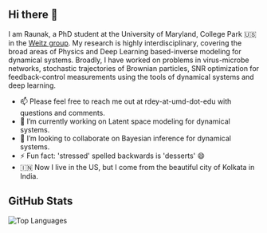 ## Hi there 👋

I am Raunak, a PhD student at the University of Maryland, College Park 🇺🇸 in the [Weitz group](https://weitzgroup.umd.edu). My research is highly interdisciplinary, covering the broad areas of Physics and Deep Learning based-inverse modeling for dynamical systems. Broadly, I have worked on problems in virus-microbe networks, stochastic trajectories of Brownian particles, SNR optimization for feedback-control measurements using the tools of dynamical systems and deep learning. 

- 📫 Please feel free to reach me out at rdey-at-umd-dot-edu with questions and comments. 
- 🔭 I’m currently working on Latent space modeling for dynamical systems.
- 👯 I’m looking to collaborate on Bayesian inference for dynamical systems.  
- ⚡ Fun fact: 'stressed' spelled backwards is 'desserts' 😄
- 🇮🇳 Now I live in the US, but I come from the beautiful city of Kolkata in India.

## GitHub Stats

<!--![Raunak's GitHub Stats](https://github-readme-stats.vercel.app/api?username=RaunakDey&show_icons=true&theme=chartreuse-dark)
![Profile visits since Aug 2024](https://komarev.com/ghpvc/?username=RaunakDey&color=blue)
-->

![Top Languages](https://github-readme-stats.vercel.app/api/top-langs/?username=RaunakDey&layout=compact&theme=chartreuse-dark)




<!--
**RaunakDey/RaunakDey** is a ✨ _special_ ✨ repository because its `README.md` (this file) appears on your GitHub profile.

Here are some ideas to get you started:

- 🔭 I’m currently working on ...
- 🌱 I’m currently learning ...
- 👯 I’m looking to collaborate on ...
- 🤔 I’m looking for help with ...
- 💬 Ask me about ...
- 📫 How to reach me: ...
- 😄 Pronouns: ...
- ⚡ Fun fact: ...
-->
